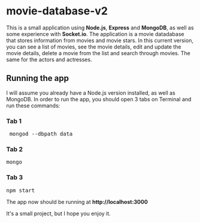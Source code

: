 # movie-database-v2
This is a small application using **Node.js**, **Express** and **MongoDB**, as well as some experience with **Socket.io**. The application is a movie datadabase that stores information from movies and movie stars. In this current version, you can see a list of movies, see the movie details, edit and update the movie details, delete a movie from the list and search through movies. The same for the actors and actresses.

## Running the app ##
I will assume you already have a Node.js version installed, as well as MongoDB. In order to run the app, you should open 3 tabs on Terminal and run these commands:

### Tab 1
<pre> mongod --dbpath data</pre>

### Tab 2
<pre>mongo</pre>

### Tab 3
<pre>npm start</pre>

The app now should be running at **http://localhost:3000**

It's a small project, but I hope you enjoy it.

